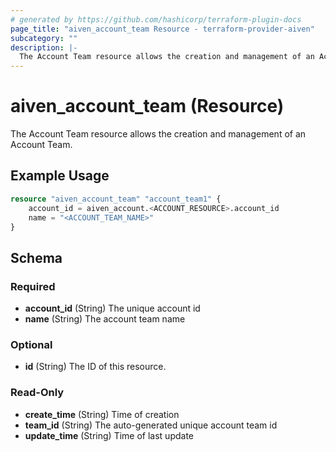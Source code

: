 ```yaml
---
# generated by https://github.com/hashicorp/terraform-plugin-docs
page_title: "aiven_account_team Resource - terraform-provider-aiven"
subcategory: ""
description: |-
  The Account Team resource allows the creation and management of an Account Team.
---
```


# aiven_account_team (Resource)

The Account Team resource allows the creation and management of an Account Team.

## Example Usage

```terraform
resource "aiven_account_team" "account_team1" {
    account_id = aiven_account.<ACCOUNT_RESOURCE>.account_id
    name = "<ACCOUNT_TEAM_NAME>"
}
```

<!-- schema generated by tfplugindocs -->
## Schema

### Required

- **account_id** (String) The unique account id
- **name** (String) The account team name

### Optional

- **id** (String) The ID of this resource.

### Read-Only

- **create_time** (String) Time of creation
- **team_id** (String) The auto-generated unique account team id
- **update_time** (String) Time of last update


